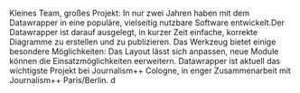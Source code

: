 Kleines Team, großes Projekt: In nur zwei Jahren haben mit dem Datawrapper in eine populäre, vielseitig nutzbare Software entwickelt.Der Datawrapper ist darauf ausgelegt, in kurzer Zeit einfache, korrekte Diagramme zu erstellen und zu publizieren. Das Werkzeug bietet einige besondere Möglichkeiten: Das Layout lässt sich anpassen, neue Module können die Einsatzmöglichkeiten eerweitern. Datawrapper ist aktuell das wichtigste Projekt bei Journalism++ Cologne, in enger Zusammenarbeit mit Journalism++ Paris/Berlin. d
